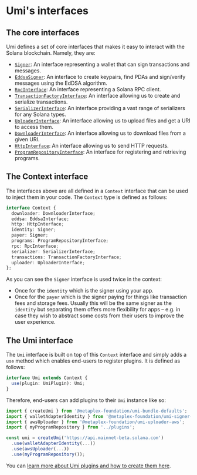 # Umi's interfaces

## The core interfaces

Umi defines a set of core interfaces that makes it easy to interact with the Solana blockchain. Namely, they are:
- [`Signer`](https://umi-docs.vercel.app/interfaces/umi.Signer.html): An interface representing a wallet that can sign transactions and messages.
- [`EddsaSigner`](https://umi-docs.vercel.app/interfaces/umi.EddsaSigner.html): An interface to create keypairs, find PDAs and sign/verify messages using the EdDSA algorithm.
- [`RpcInterface`](https://umi-docs.vercel.app/interfaces/umi.RpcInterface.html): An interface representing a Solana RPC client.
- [`TransactionFactoryInterface`](https://umi-docs.vercel.app/interfaces/umi.TransactionFactoryInterface.html): An interface allowing us to create and serialize transactions.
- [`SerializerInterface`](https://umi-docs.vercel.app/interfaces/umi.SerializerInterface.html): An interface providing a vast range of serializers for any Solana types.
- [`UploaderInterface`](https://umi-docs.vercel.app/interfaces/umi.UploaderInterface.html): An interface allowing us to upload files and get a URI to access them.
- [`DownloaderInterface`](https://umi-docs.vercel.app/interfaces/umi.DownloaderInterface.html): An interface allowing us to download files from a given URI.
- [`HttpInterface`](https://umi-docs.vercel.app/interfaces/umi.HttpInterface.html): An interface allowing us to send HTTP requests.
- [`ProgramRepositoryInterface`](https://umi-docs.vercel.app/interfaces/umi.ProgramRepositoryInterface.html): An interface for registering and retrieving programs.

## The Context interface

The interfaces above are all defined in a `Context` interface that can be used to inject them in your code. The `Context` type is defined as follows:

```ts
interface Context {
  downloader: DownloaderInterface;
  eddsa: EddsaInterface;
  http: HttpInterface;
  identity: Signer;
  payer: Signer;
  programs: ProgramRepositoryInterface;
  rpc: RpcInterface;
  serializer: SerializerInterface;
  transactions: TransactionFactoryInterface;
  uploader: UploaderInterface;
};
```

As you can see the `Signer` interface is used twice in the context:
- Once for the `identity` which is the signer using your app.
- Once for the `payer` which is the signer paying for things like transaction fees and storage fees. Usually this will be the same signer as the `identity` but separating them offers more flexibility for apps – e.g. in case they wish to abstract some costs from their users to improve the user experience.

## The Umi interface

The `Umi` interface is built on top of this `Context` interface and simply adds a `use` method which enables end-users to register plugins. It is defined as follows:

```ts
interface Umi extends Context {
  use(plugin: UmiPlugin): Umi;
}
```

Therefore, end-users can add plugins to their `Umi` instance like so:

```ts
import { createUmi } from '@metaplex-foundation/umi-bundle-defaults';
import { walletAdapterIdentity } from '@metaplex-foundation/umi-signer-wallet-adapters';
import { awsUploader } from '@metaplex-foundation/umi-uploader-aws';
import { myProgramRepository } from '../plugins';

const umi = createUmi('https://api.mainnet-beta.solana.com')
  .use(walletAdapterIdentity(...))
  .use(awsUploader(...))
  .use(myProgramRepository());
```

You can [learn more about Umi plugins and how to create them here](./plugins.md).
